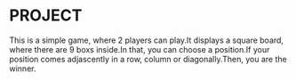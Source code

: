 # PROJECT
This is a simple game, where 2 players can play.It displays a square board, where there are 9 boxs inside.In that, you can choose a position.If your position comes adjascently in a row, column or diagonally.Then, you are the winner.

